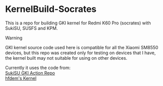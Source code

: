 # KernelBuild-Socrates

This is a repo for building GKI kernel for Redmi K60 Pro (socrates) with SukiSU, SUSFS and KPM.

> [!WARNING]
> GKI kernel source code used here is compatible for all the Xiaomi SM8550 devices, but this repo was created only for testing on devices that I have, the kernel built may not suitable for using on other devices.

Currently it uses the code from:<br>
[SukiSU GKI Action Repo](https://github.com/ShirkNeko/GKI_KernelSU_SUSFS)<br>
[hfdem's Kernel](https://github.com/hfdem/android_gki_kernel_5.15_common)
